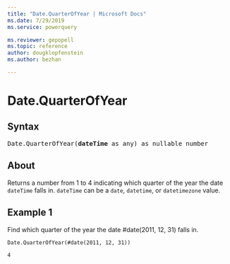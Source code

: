 ```yaml
---
title: "Date.QuarterOfYear | Microsoft Docs"
ms.date: 7/29/2019
ms.service: powerquery

ms.reviewer: gepopell
ms.topic: reference
author: dougklopfenstein
ms.author: bezhan

---
```

# Date.QuarterOfYear

## Syntax

<pre>
Date.QuarterOfYear(<b>dateTime</b> as any) as nullable number
</pre>
  
## About  
Returns a number from 1 to 4 indicating which quarter of the year the date `dateTime` falls in. `dateTime` can be a `date`, `datetime`, or `datetimezone` value.

## Example 1
Find which quarter of the year the date #date(2011, 12, 31) falls in.

```powerquery-m
Date.QuarterOfYear(#date(2011, 12, 31))
```

`4`
